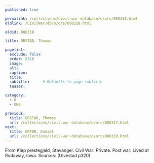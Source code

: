 ```yaml
---
published: true

permalink: /collections/civil-war-database/o/ors/008318.html
oldlink: /CivilWar/db/o/ors/008318.html

oldid: 008318

title: ORSTAD, Thomas

pagelist:
  exclude: false
  order: 8318
  image: 
  alt:
  caption:
  title:
  subtitle:      # Defaults to page subtitle
  teaser:

category: 
  - O 
  - ORS

previous:
  title: ORSTAD, Thomas
  url: /collections/civil-war-database/o/ors/008317.html  
next:
  title: ORTON, Daniel
  url: /collections/civil-war-database/o/ort/008319.html   
---
```

From Klep prestegjeld, Stavanger. Civil War: Private. Post war: Lived at Rodaway, Iowa. Sources: (Ulvestad p320)